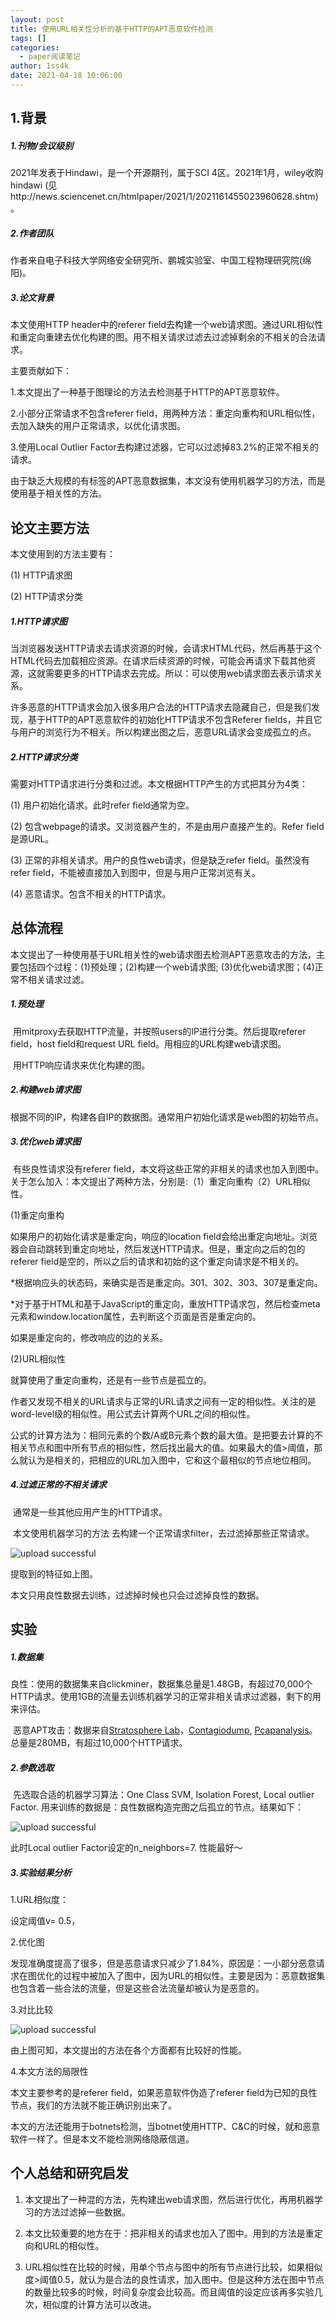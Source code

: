 ```yaml
---
layout: post
title: 使用URL相关性分析的基于HTTP的APT恶意软件检测
tags: []
categories:
  - paper阅读笔记
author: 1ss4k
date: 2021-04-18 10:06:00
---
```

## 1.背景

##### 1.刊物/会议级别

2021年发表于Hindawi，是一个开源期刊，属于SCI 4区。2021年1月，wiley收购hindawi (见http://news.sciencenet.cn/htmlpaper/2021/1/2021161455023960628.shtm)。

##### 2.作者团队

作者来自电子科技大学网络安全研究所、鹏城实验室、中国工程物理研究院(绵阳)。

##### 3.论文背景

本文使用HTTP header中的referer field去构建一个web请求图。通过URL相似性和重定向重建去优化构建的图。用不相关请求过滤去过滤掉剩余的不相关的合法请求。

主要贡献如下：

1.本文提出了一种基于图理论的方法去检测基于HTTP的APT恶意软件。

2.小部分正常请求不包含referer field，用两种方法：重定向重构和URL相似性，去加入缺失的用户正常请求，以优化请求图。

3.使用Local Outlier Factor去构建过滤器，它可以过滤掉83.2%的正常不相关的请求。

由于缺乏大规模的有标签的APT恶意数据集，本文没有使用机器学习的方法，而是使用基于相关性的方法。



## 论文主要方法

本文使用到的方法主要有：

(1) HTTP请求图

(2) HTTP请求分类

##### 1.HTTP请求图

​	当浏览器发送HTTP请求去请求资源的时候，会请求HTML代码，然后再基于这个HTML代码去加载相应资源。在请求后续资源的时候，可能会再请求下载其他资源，这就需要更多的HTTP请求去完成。所以：可以使用web请求图去表示请求关系。

​	许多恶意的HTTP请求会加入很多用户合法的HTTP请求去隐藏自己，但是我们发现，基于HTTP的APT恶意软件的初始化HTTP请求不包含Referer fields，并且它与用户的浏览行为不相关。所以构建出图之后，恶意URL请求会变成孤立的点。

 

##### 2.HTTP请求分类

需要对HTTP请求进行分类和过滤。本文根据HTTP产生的方式把其分为4类：

(1) 用户初始化请求。此时refer field通常为空。

(2) 包含webpage的请求。又浏览器产生的，不是由用户直接产生的。Refer field是源URL。

(3) 正常的非相关请求。用户的良性web请求，但是缺乏refer field。虽然没有refer field，不能被直接加入到图中，但是与用户正常浏览有关。

(4) 恶意请求。包含不相关的HTTP请求。

## 总体流程

​	本文提出了一种使用基于URL相关性的web请求图去检测APT恶意攻击的方法，主要包括四个过程：(1)预处理；(2)构建一个web请求图; (3)优化web请求图；(4)正常不相关请求过滤。

##### 1.预处理

​	用mitproxy去获取HTTP流量，并按照users的IP进行分类。然后提取referer field，host field和request URL field。用相应的URL构建web请求图。

​	用HTTP响应请求来优化构建的图。

##### 2.构建web请求图

​	根据不同的IP，构建各自IP的数据图。通常用户初始化请求是web图的初始节点。

##### 3.优化web请求图

​	有些良性请求没有referer field，本文将这些正常的非相关的请求也加入到图中。关于怎么加入：本文提出了两种方法，分别是:（1）重定向重构（2）URL相似性。

(1)重定向重构

如果用户的初始化请求是重定向，响应的location field会给出重定向地址。浏览器会自动跳转到重定向地址，然后发送HTTP请求。但是，重定向之后的包的referer field是空的，所以之后的请求和初始的这个重定向请求是不相关的。

​	*根据响应头的状态码，来确实是否是重定向。301、302、303、307是重定向。

​	*对于基于HTML和基于JavaScript的重定向，重放HTTP请求包，然后检查meta元素和window.location属性，去判断这个页面是否是重定向的。

如果是重定向的，修改响应的边的关系。

 

(2)URL相似性

就算使用了重定向重构，还是有一些节点是孤立的。

作者又发现不相关的URL请求与正常的URL请求之间有一定的相似性。关注的是word-level级的相似性。用公式去计算两个URL之间的相似性。

​		公式的计算方法为：相同元素的个数/A或B元素个数的最大值。是把要去计算的不相关节点和图中所有节点的相似性，然后找出最大的值。如果最大的值>阈值，那么就认为是相关的，把相应的URL加入图中，它和这个最相似的节点地位相同。

 

##### 4.过滤正常的不相关请求

​	通常是一些其他应用产生的HTTP请求。

​	本文使用机器学习的方法 去构建一个正常请求filter，去过滤掉那些正常请求。

![upload successful](/images/pasted-333.png)

提取到的特征如上图。

本文只用良性数据去训练，过滤掉时候也只会过滤掉良性的数据。

 ## 实验

##### 1.数据集

​	良性：使用的数据集来自clickminer，数据集总量是1.48GB，有超过70,000个HTTP请求。使用1GB的流量去训练机器学习的正常非相关请求过滤器，剩下的用来评估。

​	恶意APT攻击：数据来自[Stratosphere Lab](https://www.stratosphereips.org)，[Contagiodump](http://contagiodump.blogspot.com), [Pcapanalysis](目前不可访问)。总量是280MB，有超过10,000个HTTP请求。

##### 2.参数选取

​	先选取合适的机器学习算法：One Class SVM, Isolation Forest, Local outlier Factor. 用来训练的数据是：良性数据构造完图之后孤立的节点。结果如下：

![upload successful](/images/pasted-334.png)

此时Local outlier Factor设定的n_neighbors=7. 性能最好～

##### 3.实验结果分析

1.URL相似度：

设定阈值v= 0.5，

 

2.优化图

发现准确度提高了很多，但是恶意请求只减少了1.84%，原因是：一小部分恶意请求在图优化的过程中被加入了图中，因为URL的相似性。主要是因为：恶意数据集也包含着一些合法的流量，但是这些合法流量却被认为是恶意的。

 

3.对比比较

![upload successful](/images/pasted-335.png)

由上图可知，本文提出的方法在各个方面都有比较好的性能。

 

4.本文方法的局限性

本文主要参考的是referer field，如果恶意软件伪造了referer field为已知的良性节点，我们的方法就不能正确识别出来了。

本文的方法还能用于botnets检测，当botnet使用HTTP、C&C的时候，就和恶意软件一样了。但是本文不能检测网络隐蔽信道。

 

## 个人总结和研究启发



1. 本文提出了一种混的方法，先构建出web请求图，然后进行优化，再用机器学习的方法过滤掉一些数据。

2. 本文比较重要的地方在于：把非相关的请求也加入了图中。用到的方法是重定向和URL的相似性。

3. URL相似性在比较的时候，用单个节点与图中的所有节点进行比较，如果相似度>阈值0.5，就认为是合法的良性请求，加入图中。但是这种方法在图中节点的数量比较多的时候，时间复杂度会比较高。而且阈值的设定应该再多实验几次，相似度的计算方法可以改进。